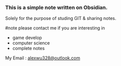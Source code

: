 ### This is a simple note written on Obsidian.
Solely for the purpose of studing GIT & sharing notes.

#note
please contact me if you are interesting in 
- game develop
- computer science
- complete notes

My Email : alexwu328@outlook.com
